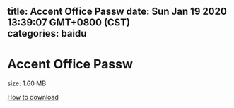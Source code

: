 
title: Accent Office Passw
date: Sun Jan 19 2020 13:39:07 GMT+0800 (CST)    
categories: baidu
---

# Accent Office Passw
size: 1.60 MB
 
 

[How to download](https://bpcam.bemobtrk.com/go/2ceec3aa-1ca2-46d6-b9ff-aaa5c184517c?jno=2205)